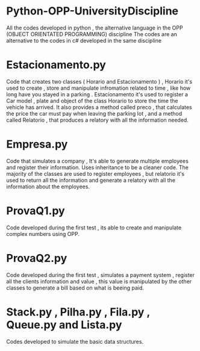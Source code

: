# Python-OPP-UniversityDiscipline
All the codes developed in python , the alternative language in the OPP (OBJECT ORIENTATED PROGRAMMING) discipline
The codes are an alternative to the codes in c# developed in the same discipline

# Estacionamento.py

Code that creates two classes ( Horario and Estacionamento ) , Horario it's used to create , store and manipulate infromation related to time , like how long have you stayed in a parking . Estacionamento it's used to register a Car model , plate and object of the class Horario to store the time the vehicle has arrived. It also provides a method called preco , that calculates the price the car must pay when leaving the parking lot , and a method called Relatorio , that produces a relatory with all the information needed.

# Empresa.py

Code that simulates a company , It's able to generate multiple employees and register their information. Uses inheritance to be a cleaner code. The majority of the classes are used to register employees , but relatorio it's used to return all the information and generate a relatory with all the information about the employees.

# ProvaQ1.py

Code developed during the first test , its able to create and manipulate complex numbers using OPP.

# ProvaQ2.py 

Code developed during the first test , simulates a payment system , register all the clients information and value , this value is manipulated by the other classes to generate a bill based on what is beeing paid.

# Stack.py , Pilha.py , Fila.py , Queue.py and Lista.py

Codes developed to simulate the basic data structures.

